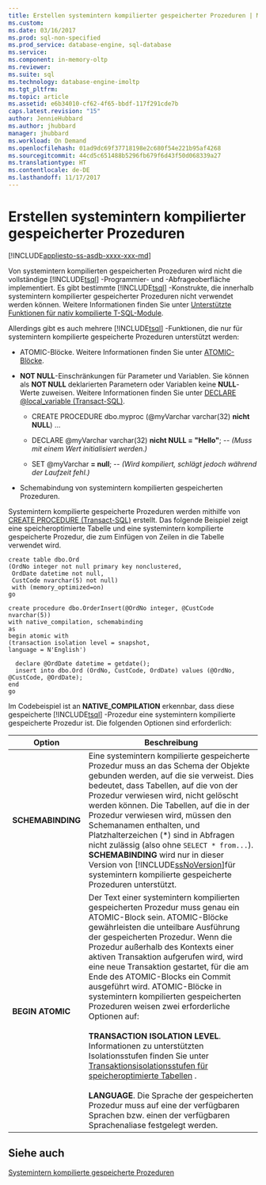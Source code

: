 ```yaml
---
title: Erstellen systemintern kompilierter gespeicherter Prozeduren | Microsoft-Dokumentation
ms.custom: 
ms.date: 03/16/2017
ms.prod: sql-non-specified
ms.prod_service: database-engine, sql-database
ms.service: 
ms.component: in-memory-oltp
ms.reviewer: 
ms.suite: sql
ms.technology: database-engine-imoltp
ms.tgt_pltfrm: 
ms.topic: article
ms.assetid: e6b34010-cf62-4f65-bbdf-117f291cde7b
caps.latest.revision: "15"
author: JennieHubbard
ms.author: jhubbard
manager: jhubbard
ms.workload: On Demand
ms.openlocfilehash: 01ad9dc69f37718198e2c680f54e221b95af4268
ms.sourcegitcommit: 44cd5c651488b5296fb679f6d43f50d068339a27
ms.translationtype: HT
ms.contentlocale: de-DE
ms.lasthandoff: 11/17/2017
---
```

# <a name="creating-natively-compiled-stored-procedures"></a>Erstellen systemintern kompilierter gespeicherter Prozeduren
[!INCLUDE[appliesto-ss-asdb-xxxx-xxx-md](../../includes/appliesto-ss-asdb-xxxx-xxx-md.md)]

  Von systemintern kompilierten gespeicherten Prozeduren wird nicht die vollständige [!INCLUDE[tsql](../../includes/tsql-md.md)] -Programmier- und -Abfrageoberfläche implementiert. Es gibt bestimmte [!INCLUDE[tsql](../../includes/tsql-md.md)] -Konstrukte, die innerhalb systemintern kompilierter gespeicherter Prozeduren nicht verwendet werden können. Weitere Informationen finden Sie unter [Unterstützte Funktionen für nativ kompilierte T-SQL-Module](../../relational-databases/in-memory-oltp/supported-features-for-natively-compiled-t-sql-modules.md).  
  
 Allerdings gibt es auch mehrere [!INCLUDE[tsql](../../includes/tsql-md.md)] -Funktionen, die nur für systemintern kompilierte gespeicherte Prozeduren unterstützt werden:  
  
-   ATOMIC-Blöcke. Weitere Informationen finden Sie unter [ATOMIC-Blöcke](../../relational-databases/in-memory-oltp/atomic-blocks-in-native-procedures.md).  
  
-   **NOT NULL**-Einschränkungen für Parameter und Variablen. Sie können als **NOT NULL** deklarierten Parametern oder Variablen keine **NULL**-Werte zuweisen. Weitere Informationen finden Sie unter [DECLARE @local_variable &#40;Transact-SQL&#41;](../../t-sql/language-elements/declare-local-variable-transact-sql.md).  
  
    -   CREATE PROCEDURE dbo.myproc (@myVarchar  varchar(32)  **nicht NULL**) ...  
  
    -   DECLARE @myVarchar  varchar(32)  **nicht NULL = "Hello"**; -- *(Muss mit einem Wert initialisiert werden.)*  
  
    -   SET @myVarchar **= null**; -- *(Wird kompiliert, schlägt jedoch während der Laufzeit fehl.)*  
  
-   Schemabindung von systemintern kompilierten gespeicherten Prozeduren.  
  
 Systemintern kompilierte gespeicherte Prozeduren werden mithilfe von [CREATE PROCEDURE &#40;Transact-SQL&#41;](../../t-sql/statements/create-procedure-transact-sql.md) erstellt. Das folgende Beispiel zeigt eine speicheroptimierte Tabelle und eine systemintern kompilierte gespeicherte Prozedur, die zum Einfügen von Zeilen in die Tabelle verwendet wird.  
  
```tsql  
create table dbo.Ord  
(OrdNo integer not null primary key nonclustered,   
 OrdDate datetime not null,   
 CustCode nvarchar(5) not null)   
 with (memory_optimized=on)  
go  
  
create procedure dbo.OrderInsert(@OrdNo integer, @CustCode nvarchar(5))  
with native_compilation, schemabinding  
as   
begin atomic with  
(transaction isolation level = snapshot,  
language = N'English')  
  
  declare @OrdDate datetime = getdate();  
  insert into dbo.Ord (OrdNo, CustCode, OrdDate) values (@OrdNo, @CustCode, @OrdDate);  
end  
go  
```  
  
 Im Codebeispiel ist an **NATIVE_COMPILATION** erkennbar, dass diese gespeicherte [!INCLUDE[tsql](../../includes/tsql-md.md)] -Prozedur eine systemintern kompilierte gespeicherte Prozedur ist. Die folgenden Optionen sind erforderlich:  
  
|Option|Beschreibung|  
|------------|-----------------|  
|**SCHEMABINDING**|Eine systemintern kompilierte gespeicherte Prozedur muss an das Schema der Objekte gebunden werden, auf die sie verweist. Dies bedeutet, dass Tabellen, auf die von der Prozedur verwiesen wird, nicht gelöscht werden können. Die Tabellen, auf die in der Prozedur verwiesen wird, müssen den Schemanamen enthalten, und Platzhalterzeichen (\*) sind in Abfragen nicht zulässig (also ohne `SELECT * from...`). **SCHEMABINDING** wird nur in dieser Version von [!INCLUDE[ssNoVersion](../../includes/ssnoversion-md.md)]für systemintern kompilierte gespeicherte Prozeduren unterstützt.|  
|**BEGIN ATOMIC**|Der Text einer systemintern kompilierten gespeicherten Prozedur muss genau ein ATOMIC-Block sein. ATOMIC-Blöcke gewährleisten die unteilbare Ausführung der gespeicherten Prozedur. Wenn die Prozedur außerhalb des Kontexts einer aktiven Transaktion aufgerufen wird, wird eine neue Transaktion gestartet, für die am Ende des ATOMIC-Blocks ein Commit ausgeführt wird. ATOMIC-Blöcke in systemintern kompilierten gespeicherten Prozeduren weisen zwei erforderliche Optionen auf:<br /><br /> **TRANSACTION ISOLATION LEVEL**. Informationen zu unterstützten Isolationsstufen finden Sie unter [Transaktionsisolationsstufen für speicheroptimierte Tabellen](http://msdn.microsoft.com/library/8a6a82bf-273c-40ab-a101-46bd3615db8a) .<br /><br /> **LANGUAGE**. Die Sprache der gespeicherten Prozedur muss auf eine der verfügbaren Sprachen bzw. einen der verfügbaren Sprachenaliase festgelegt werden.|  
  
## <a name="see-also"></a>Siehe auch  
 [Systemintern kompilierte gespeicherte Prozeduren](../../relational-databases/in-memory-oltp/natively-compiled-stored-procedures.md)  
  
  

